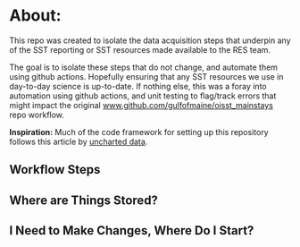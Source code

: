 # About:

This repo was created to isolate the data acquisition steps that underpin any of the SST reporting 
or SST resources made available to the RES team.

The goal is to isolate these steps that do not change, and automate them using github actions. Hopefully ensuring that any SST resources we use in day-to-day science is up-to-date. If nothing else, this was a foray into automation using github actions, and unit testing to flag/track errors that might impact the original www.github.com/gulfofmaine/oisst_mainstays repo workflow.

**Inspiration:**
Much of the code framework for setting up this repository follows this article by [uncharted data](https://uncharteddata.netlify.app/posts/2022-10-07-automating-workflows-with-github-actions/).


## Workflow Steps


## Where are Things Stored?


## I Need to Make Changes, Where Do I Start?